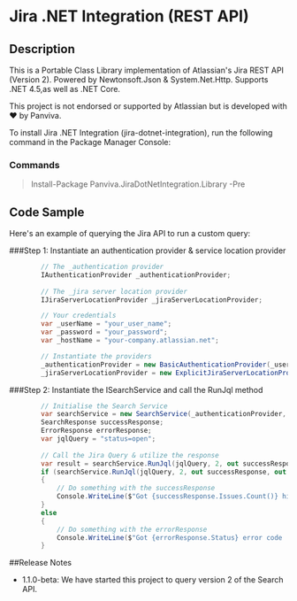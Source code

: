 # Jira .NET Integration (REST API)


## Description
This is a Portable Class Library implementation of Atlassian's Jira REST API (Version 2). Powered by Newtonsoft.Json & System.Net.Http. Supports .NET 4.5,as well as .NET Core.

This project is not endorsed or supported by Atlassian but is developed with ♥ by Panviva.

To install Jira .NET Integration (jira-dotnet-integration), run the following command in the Package Manager Console:

### Commands
> Install-Package Panviva.JiraDotNetIntegration.Library -Pre

## Code Sample

Here's an example of querying the Jira API to run a custom query:

###Step 1: Instantiate an authentication provider & service location provider

```csharp
        // The _authentication provider
        IAuthenticationProvider _authenticationProvider;
        
        // The _jira server location provider
        IJiraServerLocationProvider _jiraServerLocationProvider;

        // Your credentials
        var _userName = "your_user_name";
        var _password = "your_password";
        var _hostName = "your-company.atlassian.net";

        // Instantiate the providers
        _authenticationProvider = new BasicAuthenticationProvider(_userName, _password);
        _jiraServerLocationProvider = new ExplicitJiraServerLocationProvider(true, _hostName);
```

###Step 2: Instantiate the ISearchService and call the RunJql method
```csharp
        // Initialise the Search Service
        var searchService = new SearchService(_authenticationProvider, _jiraServerLocationProvider);
        SearchResponse successResponse;
        ErrorResponse errorResponse;
        var jqlQuery = "status=open";
        
        // Call the Jira Query & utilize the response
        var result = searchService.RunJql(jqlQuery, 2, out successResponse, out errorResponse);
        if (searchService.RunJql(jqlQuery, 2, out successResponse, out errorResponse))
        {
            // Do something with the successResponse
            Console.WriteLine($"Got {successResponse.Issues.Count()} hits.");
        }
        else
        {
            // Do something with the errorResponse
            Console.WriteLine($"Got {errorResponse.Status} error code :(");
        }
```


##Release Notes
- 1.1.0-beta: We have started this project to query version 2 of the Search API.
